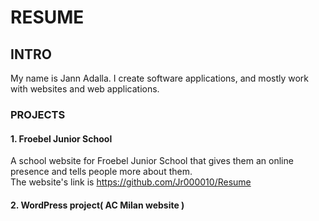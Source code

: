 # RESUME
## INTRO

My name is Jann Adalla. I create software applications, and mostly work with websites and web applications.

### PROJECTS
#### 1. Froebel Junior School
A school website for Froebel Junior School that gives them an online presence and tells people more about them. <br>
The website's link is https://github.com/Jr000010/Resume

#### 2. WordPress project( AC Milan website )
